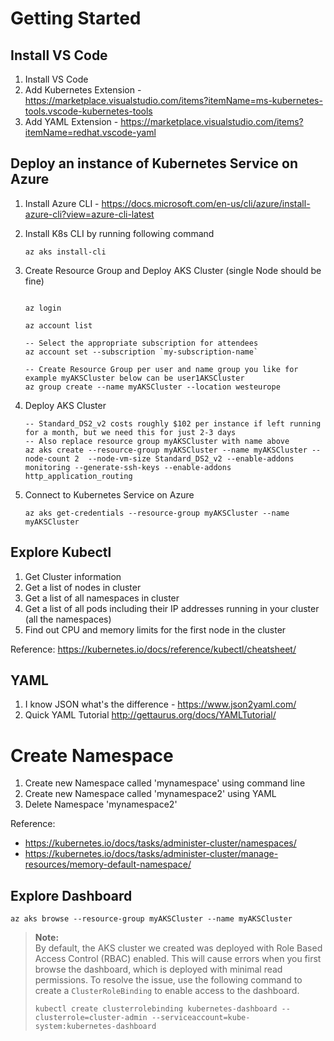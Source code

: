 # Getting Started 

## Install VS Code

1. Install VS Code
2. Add Kubernetes Extension - https://marketplace.visualstudio.com/items?itemName=ms-kubernetes-tools.vscode-kubernetes-tools
3. Add YAML Extension - https://marketplace.visualstudio.com/items?itemName=redhat.vscode-yaml


## Deploy an instance of Kubernetes Service on Azure

1.	Install Azure CLI - https://docs.microsoft.com/en-us/cli/azure/install-azure-cli?view=azure-cli-latest
2.	Install K8s CLI by running following command 
    
    ```azurecli
    az aks install-cli
    ```
3.	Create Resource Group and Deploy AKS Cluster (single Node should be fine)

    ```azurecli
   
    az login
   
    az account list

    -- Select the appropriate subscription for attendees
    az account set --subscription `my-subscription-name`

    -- Create Resource Group per user and name group you like for example myAKSCluster below can be user1AKSCluster
    az group create --name myAKSCluster --location westeurope
    ```

4.	Deploy AKS Cluster 

    ```azurecli
    -- Standard_DS2_v2 costs roughly $102 per instance if left running for a month, but we need this for just 2-3 days 
    -- Also replace resource group myAKSCluster with name above  
    az aks create --resource-group myAKSCluster --name myAKSCluster --node-count 2  --node-vm-size Standard_DS2_v2 --enable-addons monitoring --generate-ssh-keys --enable-addons http_application_routing
    ```

5. Connect to Kubernetes Service on Azure

    ```azurecli
    az aks get-credentials --resource-group myAKSCluster --name myAKSCluster
    ``` 

## Explore Kubectl 

1. Get Cluster information 
2. Get a list of nodes in cluster 
3. Get a list of all namespaces in cluster 
4. Get a list of all pods including their IP addresses running in your cluster (all the namespaces) 
5. Find out CPU and memory limits for the first node in the cluster 

Reference: https://kubernetes.io/docs/reference/kubectl/cheatsheet/ 

## YAML

1. I know JSON what's the difference - https://www.json2yaml.com/
2. Quick YAML Tutorial http://gettaurus.org/docs/YAMLTutorial/

# Create Namespace 

1. Create new Namespace called 'mynamespace' using command line 
2. Create new Namespace called 'mynamespace2' using YAML
3. Delete Namespace 'mynamespace2'


Reference: 
* https://kubernetes.io/docs/tasks/administer-cluster/namespaces/
* https://kubernetes.io/docs/tasks/administer-cluster/manage-resources/memory-default-namespace/

## Explore Dashboard

```azurecli
az aks browse --resource-group myAKSCluster --name myAKSCluster
```

>**Note:**  
> By default, the AKS cluster we created was deployed with Role Based Access Control (RBAC) enabled. This will cause errors when you first browse the dashboard, which is deployed with minimal read permissions. To resolve the issue, use the following command to create a `ClusterRoleBinding` to enable access to the dashboard.
>
> ```azurecli
> kubectl create clusterrolebinding kubernetes-dashboard --clusterrole=cluster-admin --serviceaccount=kube-system:kubernetes-dashboard
> ```
